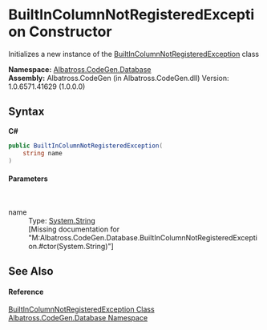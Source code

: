 # BuiltInColumnNotRegisteredException Constructor 
 

Initializes a new instance of the <a href="DA2143.md">BuiltInColumnNotRegisteredException</a> class

**Namespace:**&nbsp;<a href="E11F5D98.md">Albatross.CodeGen.Database</a><br />**Assembly:**&nbsp;Albatross.CodeGen (in Albatross.CodeGen.dll) Version: 1.0.6571.41629 (1.0.0.0)

## Syntax

**C#**<br />
``` C#
public BuiltInColumnNotRegisteredException(
	string name
)
```


#### Parameters
&nbsp;<dl><dt>name</dt><dd>Type: <a href="http://msdn2.microsoft.com/en-us/library/s1wwdcbf" target="_blank">System.String</a><br />\[Missing <param name="name"/> documentation for "M:Albatross.CodeGen.Database.BuiltInColumnNotRegisteredException.#ctor(System.String)"\]</dd></dl>

## See Also


#### Reference
<a href="DA2143.md">BuiltInColumnNotRegisteredException Class</a><br /><a href="E11F5D98.md">Albatross.CodeGen.Database Namespace</a><br />